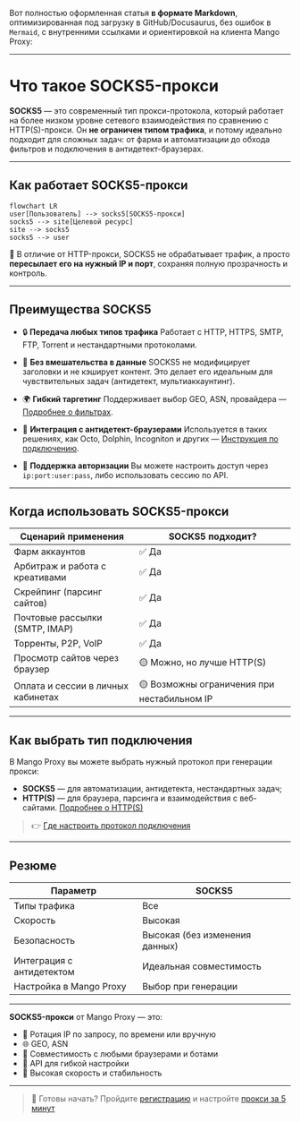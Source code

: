 Вот полностью оформленная статья **в формате Markdown**, оптимизированная под загрузку в GitHub/Docusaurus, без ошибок в `Mermaid`, с внутренними ссылками и ориентировкой на клиента Mango Proxy:

---

# Что такое SOCKS5-прокси

**SOCKS5** — это современный тип прокси-протокола, который работает на более низком уровне сетевого взаимодействия по сравнению с HTTP(S)-прокси. Он **не ограничен типом трафика**, и потому идеально подходит для сложных задач: от фарма и автоматизации до обхода фильтров и подключения в антидетект-браузерах.

---

## Как работает SOCKS5-прокси

```mermaid
flowchart LR
user[Пользователь] --> socks5[SOCKS5-прокси]
socks5 --> site[Целевой ресурс]
site --> socks5
socks5 --> user
```

🔄 В отличие от HTTP-прокси, SOCKS5 не обрабатывает трафик, а просто **пересылает его на нужный IP и порт**, сохраняя полную прозрачность и контроль.

---

## Преимущества SOCKS5

* 🔒 **Передача любых типов трафика**
  Работает с HTTP, HTTPS, SMTP, FTP, Torrent и нестандартными протоколами.

* 🧠 **Без вмешательства в данные**
  SOCKS5 не модифицирует заголовки и не кэширует контент. Это делает его идеальным для чувствительных задач (антидетект, мультиаккаунтинг).

* 🌍 **Гибкий таргетинг**
  Поддерживает выбор GEO, ASN, провайдера — [Подробнее о фильтрах](../../продукты-и-услуги/типы-прокси/что-такое-резидентские-прокси.md).

* 🧩 **Интеграция с антидетект-браузерами**
  Используется в таких решениях, как Octo, Dolphin, Incogniton и других — [Инструкция по подключению](../../браузеры/антидетект/).

* 🔐 **Поддержка авторизации**
  Вы можете настроить доступ через `ip:port:user:pass`, либо использовать сессию по API.

---

## Когда использовать SOCKS5-прокси

| Сценарий применения                | SOCKS5 подходит?                            |
| ---------------------------------- | ------------------------------------------- |
| Фарм аккаунтов                     | ✅ Да                                        |
| Арбитраж и работа с креативами     | ✅ Да                                        |
| Скрейпинг (парсинг сайтов)         | ✅ Да                                        |
| Почтовые рассылки (SMTP, IMAP)     | ✅ Да                                        |
| Торренты, P2P, VoIP                | ✅ Да                                        |
| Просмотр сайтов через браузер      | 🟡 Можно, но лучше HTTP(S)                  |
| Оплата и сессии в личных кабинетах | 🟡 Возможны ограничения при нестабильном IP |

---

## Как выбрать тип подключения

В Mango Proxy вы можете выбрать нужный протокол при генерации прокси:

* **SOCKS5** — для автоматизации, антидетекта, нестандартных задач;
* **HTTP(S)** — для браузера, парсинга и взаимодействия с веб-сайтами. [Подробнее о HTTP(S)](./что-такое-http-https-прокси.md)

> 👉 [Где настроить протокол подключения](../../начало-работы/настройка-прокси.md)

---

## Резюме

| Параметр                  | SOCKS5                         |
| ------------------------- | ------------------------------ |
| Типы трафика              | Все                            |
| Скорость                  | Высокая                        |
| Безопасность              | Высокая (без изменения данных) |
| Интеграция с антидетектом | Идеальная совместимость        |
| Настройка в Mango Proxy   | Выбор при генерации            |

---

**SOCKS5-прокси** от Mango Proxy — это:

* 📡 Ротация IP по запросу, по времени или вручную
* 🌐 GEO, ASN
* 💼 Совместимость с любыми браузерами и ботами
* 🔧 API для гибкой настройки
* 🚀 Высокая скорость и стабильность

---

> 🧭 Готовы начать? Пройдите [регистрацию](../../начало-работы/регистрация.md) и настройте [прокси за 5 минут](../../начало-работы/настройка-прокси.md)
